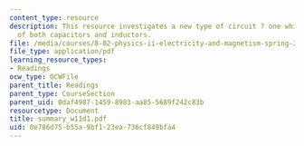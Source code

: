 ```yaml
---
content_type: resource
description: This resource investigates a new type of circuit ? one which consists
  of both capacitors and inductors.
file: /media/courses/8-02-physics-ii-electricity-and-magnetism-spring-2007/0e786d75b55a9bf123ea736cf849bfa4_summary_w11d1.pdf
file_type: application/pdf
learning_resource_types:
- Readings
ocw_type: OCWFile
parent_title: Readings
parent_type: CourseSection
parent_uid: 0daf4987-1459-8983-aa85-5689f242c83b
resourcetype: Document
title: summary_w11d1.pdf
uid: 0e786d75-b55a-9bf1-23ea-736cf849bfa4
---
```

